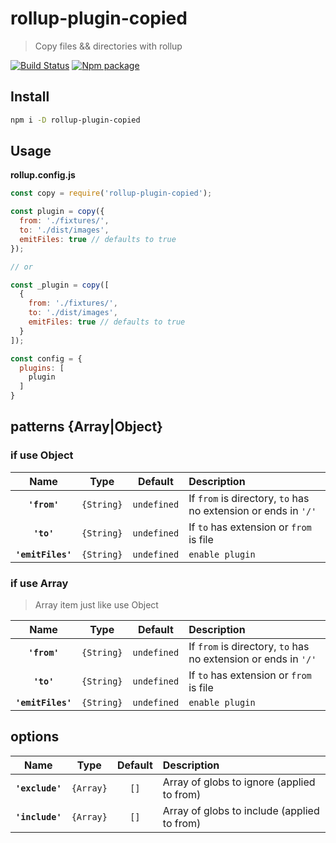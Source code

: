 # rollup-plugin-copied

> Copy files && directories with rollup

[![Build Status](https://travis-ci.org/sakitam-fdd/rollup-plugin-copied.svg?branch=master)](https://www.travis-ci.org/sakitam-fdd/rollup-plugin-copied)
[![Npm package](https://img.shields.io/npm/v/rollup-plugin-copied.svg)](https://www.npmjs.org/package/rollup-plugin-copied)

## Install

```bash
npm i -D rollup-plugin-copied
```

## Usage

**rollup.config.js**

```js
const copy = require('rollup-plugin-copied');

const plugin = copy({
  from: './fixtures/',
  to: './dist/images',
  emitFiles: true // defaults to true
});

// or

const _plugin = copy([
  {
    from: './fixtures/',
    to: './dist/images',
    emitFiles: true // defaults to true
  }
]);

const config = {
  plugins: [
    plugin
  ]
}
```

## patterns {Array|Object}

### if use Object

| Name | Type | Default | Description |
| :--: | :--: | :-----: | :---------- |
| **`'from'`** | `{String}` | `undefined` | If `from` is directory, `to` has no extension or ends in `'/'` |
| **`'to'`** | `{String}` | `undefined` | If `to` has extension or `from` is file |
| **`'emitFiles'`** | `{String}` | `undefined` | `enable plugin` |

### if use Array

> Array item just like use Object

| Name | Type | Default | Description |
| :--: | :--: | :-----: | :---------- |
| **`'from'`** | `{String}` | `undefined` | If `from` is directory, `to` has no extension or ends in `'/'` |
| **`'to'`** | `{String}` | `undefined` | If `to` has extension or `from` is file |
| **`'emitFiles'`** | `{String}` | `undefined` | `enable plugin` |

## options

| Name | Type | Default | Description |
| :--: | :--: | :-----: | :---------- |
| **`'exclude'`** | `{Array}` | `[]` | Array of globs to ignore (applied to from) |
| **`'include'`** | `{Array}` | `[]` | Array of globs to include (applied to from) |
